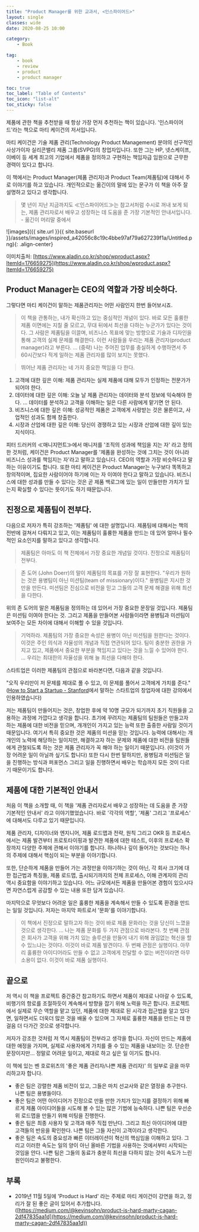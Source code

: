 ```yaml
---
title: "Product Manager를 위한 교과서, <인스파이어드>"
layout: single
classes: wide
date: 2020-08-25 10:00

category: 
    - Book

tag:
    - book
    - review
    - product
    - product manager

toc: true
toc_label: "Table of Contents"
toc_icon: "list-alt"
toc_sticky: false
---
```


제품에 관한 책을 추천받을 때 항상 가장 먼저 추천하는 책이 있습니다. '인스파이어드'라는 책으로 마티 케이건의 저서입니다.

 마티 케이건은 기술 제품 관리(Technology Product Management) 분야의 선구적인 사상가이자 실리콘밸리 제품 그룹(SVPG)의 창업자입니다. 또한 그는 HP, 넷스케이프, 이베이 등 세계 최고의 기업에서 제품을 정의하고 구현하는 책임자급 임원으로 근무한 경력이 있다고 합니다.

이 책에서는 Product Manager(제품 관리자)과 Product Team(제품팀)에 대해서 주로 이야기를 하고 있습니다. 개인적으로는 옮긴이의 말에 있는 문구가 이 책을 아주 잘 설명하고 있다고 생각합니다.

> 몇 년이 지난 지금까지도 ≪인스파이어드≫는 참고서처럼 수시로 꺼내 보게 되는, 제품 관리자로서 배우고 성장하는 데 도움을 준 가장 기본적인 안내서입니다.    - 옮긴이 머리말 중에서

![images]({{ site.url }}{{ site.baseurl }}/assets/images/inspired_a42056c8c19c4bbe97af79a627239f1a/Untitled.png){: .align-center}

이미치출처: [https://www.aladin.co.kr/shop/wproduct.aspx?ItemId=176659275](https://www.aladin.co.kr/shop/wproduct.aspx?ItemId=176659275)

## Product Manager는 CEO의 역할과 가장 비슷하다.

그렇다면 마티 케이건이 말하는 제품관리자는 어떤 사람인지 한번 들어보시죠.

> 이 책을 관통하는, 내가 확신하고 있는 중심적인 개념이 있다. 바로 모든 훌륭한 제품 이면에는 지칠 줄 모르고, 무대 뒤에서 최선을 다하는 누군가가 있다는 것이다. 그 사람은 제품팀을 이끌며, 비즈니스 목표에 맞는 방향으로 기술과 디자인을 통해 고객의 실제 문제를 해결한다. 이런 사람들을 우리는 제품 관리자(product manager)라고 부른다.
... (중략)
나는 주어진 업무를 충실하게 수행하면서 주 60시간보다 적게 일하는 제품 관리자를 많이 보지는 못했다.

> 뛰어난 제품 관리자는 네 가지 중요한 책임을 다 한다.
  1. 고객에 대한 깊은 이해: 제품 관리자는 실제 제품에 대해 모두가 인정하는 전문가가 되어야 한다.
  2. 데이터에 대한 깊은 이해: 오늘 날 제품 관리자는 데이터와 분석 정보에 익숙해야 한다. ... 데이터를 분석하고 고객을 이해하는 일은 다른 사람에게 맡기면 안 된다.
  3. 비즈니스에 대한 깊은 이해: 성공적인 제품은 고객에게 사랑받는 것은 물론이고, 사업적인 성과도 함께 창출한다.
  4. 시장과 산업에 대한 깊은 이해: 당신이 경쟁하고 있는 시장과 산업에 대한 깊이 있는 지식이다.

 피터 드러커의 ≪매니지먼트≫에서 매니저를 '조직의 성과에 책임을 지는 자' 라고 정의한 것처럼, 케이건은 Product Manager를 '제품을 완성하는 것에 그치는 것이 아니라 비즈니스 성과를 책임지는 자'라고 말하고 있습니다. CEO의 역할과 가장 비슷하다고 말하는 이유이기도 합니다.
 또한 마티 케이건은 Product Manager는 누구보다 똑똑하고 창의적이며, 집요한 사람이어야 하기에 이는 자 이여야 한다고 말하고 있습니다. 비즈니스에 대한 성과를 만들 수 있다는 것은 곧 제품 백로그에 있는 일이 만들만한 가치가 있는지 확실할 수 있다는 뜻이기도 하기 때문입니다.



## 진정으로 제품팀이 전부다.

다음으로 저자가 특히 강조하는 '제품팀' 에 대한 설명입니다. 제품팀에 대해서는 책의 전반에 걸쳐서 다뤄지고 있고, 이는 제품팀이 훌륭한 제품을 만드는 데 있어 얼마나 필수적인 요소인지를 말하고 있다고 생각합니다.

> 제품팀은 아마도 이 책 전체에서 가장 중요한 개념일 것이다. 진정으로 제품팀이 전부다.

> 존 도어 (John Doerr)의 말이 제품팀의 목표를 가장 잘 표현한다. "우리가 원하는 것은 용병팀이 아닌 미션팀(team of missionary)이다." 용병팀은 지시한 것만을 만든다. 미션팀은 진심으로 비전을 믿고 그들의 고객 문제 해결을 위해 최선을 다한다.

위의 존 도어의 말은 제품팀을 정의하는 데 있어서 가장 중요한 문장일 것입니다. 제품팀은 미션팀 이여야 한다는 것. 그리고 제품을 만들어본 사람들이라면 용병팀과 미션팀이 보여주는 모든 차이에 대해서 이해할 수 있을 것입니다.

> 기억하라. 제품팀의 가장 중요한 속성은 용병이 아닌 미션팀을 원한다는 것이다. 이것은 주인 의식과 자율성의 개념과 직접 연관되어 있다. 팀이 충분한 권한을 가지고 있고, 제품에서 중요한 부분을 책임지고 있다는 것을 느낄 수 있어야 한다. ... 우리는 최대한의 자율성을 위해 늘 최선을 다해야 한다.

스타트업은 이러한 제품팀의 관점으로 바라본다면, 다음과 같을 것입니다.

"오직 우리만이 저 문제를 제대로 풀 수 있고, 이 문제를 풀어서 고객에게 가치를 준다." ([How to Start a Startup - Stanford](https://educast.com/course/startup/RS36)에서 말하는 스타트업의 창업자에 대한 강의에서 인용하였습니다)

저는 제품팀이 만들어지는 것은, 창업한 후에 약 10명 규모가 되기까지 초기 직원들을 고용하는 과정에 가깝다고 생각을 합니다. 초기에 꾸려지는 제품팀의 팀원들은 만들고자 하는 제품에 대한 비전을 믿으며, 개개인이 가지고 있는 능력 또한 출중한 사람일 것이기 때문입니다.
 여기서 특히 중요한 것은 제품의 미션을 믿는 것입니다. 능력에 대해서는 개개인의 노력에 해당하는 일이지만, 해결하고자 하는 문제와 제품에 대한 비전을 팀원들에게 관철되도록 하는 것은 제품 관리자가 꼭 해야 하는 일이기 때문입니다. (이것이 가장 어려운 일이 아닐까 싶기도 합니다) 또한 다시 한번 말하지만, 용병팀과 미션팀은 일을 진행하는 방식과 퍼포먼스 그리고 일을 진행하면서 배우는 학습까지 모든 것이 다르기 때문이기도 합니다.



## 제품에 대한 기본적인 안내서

 처음 이 책을 소개할 때, 이 책을 '제품 관리자로서 배우고 성장하는 데 도움을 준 가장 기본적인 안내서' 라고 이야기했었습니다. 바로 '각각의 역할', '제품' 그리고 '프로세스' 에 대해서도 다루고 있기 때문입니다.

 제품 관리자, 디자이너와 엔지니어, 제품 로드맵과 전략, 원칙 그리고 OKR 등 프로세스에서는 제품 발견부터 프로토타이핑과 발견한 제품에 대한 테스트, 이후의 프로세스 확장까지 다양한 주제에 관해서 이야기를 합니다. 하나하나 깊이 들어가는 것보다는 하나의 주제에 대해서 핵심이 되는 부분을 이야기합니다.

 또한, 단순하게 제품을 만들어 가는 과정만을 이야기하는 것이 아닌, 각 회사 크기에 대한 접근법과 특징들, 제품 로드맵, 출시되기까지의 전체 프로세스, 이해 관계자의 관리 역시 중요함을 이야기하고 있습니다. 어느 규모에서든 제품을 만들어본 경험이 있으시다면 자연스럽게 공감할 수 있는 내용 또한 담겨 있습니다.

 마지막으로 무엇보다 어려운 일은 훌륭한 제품을 계속해서 만들 수 있도록 환경을 만드는 일일 것입니다. 저자는 마지막 파트로서 '문화'를 이야기합니다.

> 이 책에서 진정으로 말하고자 하는 것이 바로 제품 문화라는 것을 당신이 느꼈을 것으로 생각한다. ... 나는 제품 문화를 두 가지 관점으로 바라본다. 첫 번째 관점은 회사가 고객을 위해 가치 있는 솔루션을 만들어 내기 위해 끊임없는 혁신을 할 수 있느냐는 것이다. 이것이 바로 제품 발견이다. 두 번째 관점은 실행이다. 아무리 훌륭한 아이디어라도 만들 수 없고 고객에게 전달할 수 없는 버전이라면 아무 소용이 없다. 이것이 바로 제품 실행이다.

## 끝으로

 저 역시 이 책을 프로젝트 중간중간 참고하기도 하면서 제품이 제대로 나아갈 수 있도록, 비행기의 항로를 조절하듯이 계속해서 방향을 잡기 위해 노력을 하곤 합니다. 프로젝트에서 실제로 무슨 역할을 맡고 있던, 제품에 대한 제대로  된 시각과 접근법을 알고 있다면, 일하면서도 더욱더 많은 것을 배울 수 있으며 그 자체로 훌륭한 제품을 만드는 데 한 걸음 더 다가간 것으로 생각합니다.

 저자가 강조한 것처럼 저 역시 제품팀이 전부라고 생각을 합니다. 자신이 만드는 제품에 대한 애정을 가지며, 실제로 사용자에게 가치를 줄 수 있는 제품을 내보이는 것. 단순한 문장이지만... 정말로 어려운 일이고, 제대로 하고 싶은 일 이기도 합니다.

이 책에 있는 벤 호로위츠의 '좋은 제품 관리자/나쁜 제품 관리자)' 의 일부로 글을 마무리하고자 합니다.

- 좋은 팀은 강렬한 제품 비전이 있고, 그들은 마치 선교사와 같은 열정을 추구한다.
나쁜 팀은 용병들이다.
- 좋은 팀은 어떤 아이디어가 진정으로 만들 만한 가치가 있는지를 결정하기 위해 빠르게 제품 아이디어들을 시도해 볼 수 있는 많은 기법에 능숙하다.
나쁜 팀은 우선순위 로드맵을 만들기 위해 미팅을 진행한다.
- 좋은 팀은 최종 사용자 및 고객과 매주 직접 만난다. 그리고 최신 아이디어에 대한 고객들의 반응을 확인한다.
나쁜 팀은 그들 자신이 고객이라고 생각한다.
- 좋은 팀은 속도의 중요성과 빠른 이터레이션이 혁신의 핵심임을 이해하고 있다. 그리고 이러한 속도는 일의 양이 아닌 올바른 기법을 사용하는 것에서부터 시작되는 것임을 안다.
나쁜 팀은 그들의 동료가 충분히 최선을 다하지 않는 것이 속도가 느린 원인이라고 불평한다.

## 부록

- 2019년 11월 5일에 'Product is Hard' 라는 주제로 마티 게이건이 강연을 하고, 정리가 잘 된 좋은 글이 있어서 추가합니다. ([https://medium.com/@kevinsohn/product-is-hard-marty-cagan-2df47835aa1d](https://medium.com/@kevinsohn/product-is-hard-marty-cagan-2df47835aa1d))